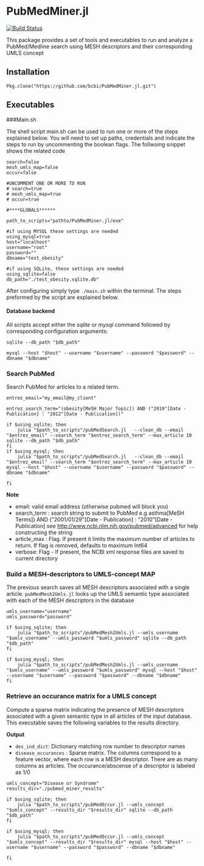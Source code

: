 <!--
@Author: isa
@Date:   2016-05-12T16:51:24-04:00
@Last modified by:   isa
@Last modified time: 2016-05-13T17:14:23-04:00
-->



# PubMedMiner.jl

[![Build Status](https://travis-ci.org/bcbi/PubMedMiner.jl.svg?branch=master)](https://travis-ci.org/bcbi/PubMedMiner.jl)

This package provides a set of tools and executables to run and analyze a
PubMed/Medline search using MESH descriptors and their corresponding UMLS concept

## Installation
```{Julia}
Pkg.clone("https://github.com/bcbi/PubMedMiner.jl.git")
```

## Executables

###Main.sh

The shell script main.sh can be used to run one or more of the steps explained below. You will need to
set up paths, credentials and indicate the steps to run by uncommenting the boolean
flags. The follwoing snippet shows the related code

```
search=false
mesh_umls_map=false
occur=false

#UNCOMMENT ONE OR MORE TO RUN
# search=true
# mesh_umls_map=true
# occur=true

#****GLOBALS******

path_to_scripts="pathto/PubMedMiner.jl/exe"

#if using MYSQL these settings are needed
using_mysql=true
host="localhost"
username="root"
password=""
dbname="test_obesity"

#if using SQLite, these settings are needed
using_sqlite=false
db_path="./test_obesity.sqlite.db"
```

After configuring simply type `./main.sh` within the terminal. The steps preformed
by the script are explained below.

#### Database backend
All scripts accept either the *sqlite* or *mysql* command followed by corresponding configuration arguments:

`sqlite --db_path "$db_path"`

`mysql --host "$host" --username "$username" --password "$password" --dbname "$dbname"`

### Search PubMed

 Search PubMed for articles to a related term. 

```
entrez_email="my_email@my_client"

entrez_search_term="(obesity[MeSH Major Topic]) AND ("2010"[Date - Publication] : "2012"[Date - Publication])"

if $using_sqlite; then
    julia "$path_to_scripts"/pubMedSearch.jl   --clean_db --email  "$entrez_email" --search_term "$entrez_search_term" --max_article 10 sqlite --db_path "$db_path"
fi
if $using_mysql; then
    julia "$path_to_scripts"/pubMedSearch.jl   --clean_db --email  "$entrez_email" --search_term "$entrez_search_term" --max_article 10 mysql --host "$host" --username "$username" --password "$password" --dbname "$dbname"

fi
```

**Note**
* email: valid email address (otherwise pubmed will block you)
* search_term : search string to submit to PubMed
    e.g asthma[MeSH Terms]) AND ("2001/01/29"[Date - Publication] : "2010"[Date - Publication]
    see http://www.ncbi.nlm.nih.gov/pubmed/advanced for help constructing the string
* article_max : Flag. If present it limits the maximum number of articles to return.
If flag is removed, defaults to maximum Int64
* verbose: Flag - If present, the NCBI xml response files are saved to current directory


### Build a MESH-descriptors to UMLS-concept MAP

The previous search saves all MESH descriptors associated with a single article.
`pubMedMesh2Umls.jl` looks up the UMLS semantic type associated with each of the MESH
descriptors in the database


```
umls_username="username"
umls_password="password"

if $using_sqlite; then
    julia "$path_to_scripts"/pubMedMesh2Umls.jl --umls_username "$umls_username" --umls_password "$umls_password" sqlite --db_path "$db_path"
fi

if $using_mysql; then
    julia "$path_to_scripts"/pubMedMesh2Umls.jl --umls_username "$umls_username" --umls_password "$umls_password" mysql --host "$host" --username "$username" --password "$password" --dbname "$dbname"
fi
```


### Retrieve an occurance matrix for a UMLS concept

Compute a sparse matrix indicating the presence of MESH descriptors associated
with a given semantic type in all articles of the input database. This executable
saves the following variables to the results directory.

**Output**

* `des_ind_dict`: Dictionary matching row number to descriptor names
* `disease_occurances` : Sparse matrix. The columns correspond to a feature
vector, where each row is a MESH descriptor. There are as many
columns as articles. The occurance/abscense of a descriptor is labeled as 1/0

```
umls_concept="Disease or Syndrome"
results_dir="./pubmed_miner_results"

if $using_sqlite; then
    julia "$path_to_scripts"/pubMedOccur.jl --umls_concept "$umls_concept" --results_dir "$results_dir" sqlite --db_path "$db_path"
fi

if $using_mysql; then
    julia "$path_to_scripts"/pubMedOccur.jl --umls_concept "$umls_concept" --results_dir "$results_dir" mysql --host "$host" --username "$username" --password "$password" --dbname "$dbname"

fi
```
